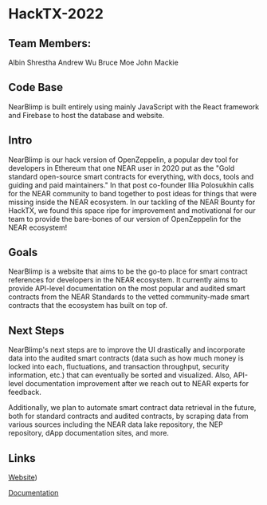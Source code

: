 # HackTX-2022

## Team Members:

Albin Shrestha
Andrew Wu
Bruce Moe
John Mackie

## Code Base

NearBlimp is built entirely using mainly JavaScript with the React framework and Firebase to host the database and website.

## Intro

NearBlimp is our hack version of OpenZeppelin, a popular dev tool for developers in Ethereum that one NEAR user in 2020 put as the "Gold standard open-source smart contracts for everything, with docs, tools and guiding and paid maintainers." In that post co-founder Illia Polosukhin calls for the NEAR community to band together to post ideas for things that were missing inside the NEAR ecosystem. In our tackling of the NEAR Bounty for HackTX, we found this space ripe for improvement and motivational for our team to provide the bare-bones of our version of OpenZeppelin for the NEAR ecosystem!

## Goals
NearBlimp is a website that aims to be the go-to place for smart contract references for developers in the NEAR ecosystem. It currently aims to provide API-level documentation on the most popular and audited smart contracts from the NEAR Standards to the vetted community-made smart contracts that the ecosystem has built on top of.

## Next Steps

NearBlimp's next steps are to improve the UI drastically and incorporate data into the audited smart contracts (data such as how much money is locked into each, fluctuations, and transaction throughput, security information, etc.) that can eventually be sorted and visualized. Also, API-level documentation improvement after we reach out to NEAR experts for feedback.

Additionally, we plan to automate smart contract data retrieval in the future, both for standard contracts and audited contracts, by scraping data from various sources including the NEAR data lake repository, the NEP repository, dApp documentation sites, and more.

## Links
[Website](https://nearblimp.web.app/))

[Documentation](https://docs.google.com/document/d/1Q8LxwZ2B6_SK3m1D3ay8ZN8rkvpPY7kc8x3hU01QcgY/edit)
